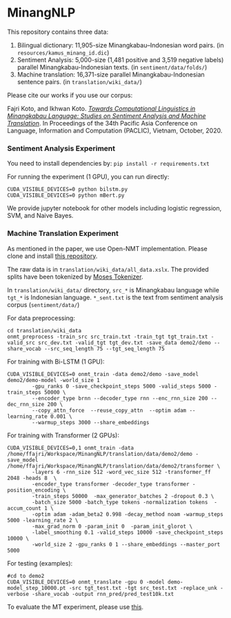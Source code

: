 # MinangNLP

This repository contains three data:
1. Bilingual dictionary: 11,905-size Minangkabau–Indonesian word pairs. (in `resources/kamus_minang_id.dic`)
2. Sentiment Analysis: 5,000-size (1,481 positive and 3,519 negative labels) parallel Minangkabau-Indonesian texts. (in `sentiment/data/folds/`)
3. Machine translation: 16,371-size parallel Minangkabau-Indonesian sentence pairs. (in `translation/wiki_data/`)

Please cite our works if you use our corpus:

 Fajri Koto, and Ikhwan Koto. [_Towards Computational Linguistics in Minangkabau Language: Studies on Sentiment Analysis and Machine Translation_](https://www.aclweb.org/anthology/2020.paclic-1.17.pdf).  In Proceedings of the 34th Pacific Asia Conference on Language, Information and Computation (PACLIC), Vietnam, October, 2020.
 
 
### Sentiment Analysis Experiment

You need to install dependencies by:
`pip install -r requirements.txt`

For running the experiment (1 GPU), you can run directly:
```
CUDA_VISIBLE_DEVICES=0 python bilstm.py
CUDA_VISIBLE_DEVICES=0 python mBert.py
```
We provide jupyter notebook for other models including logistic regression, SVM, and Naive Bayes.

### Machine Translation Experiment

As mentioned in the paper, we use Open-NMT implementation. Please clone and install [this repository](https://github.com/fajri91/OpenNMT-py).

The raw data is in `translation/wiki_data/all_data.xslx`. The provided splits have been tokenized by [Moses Tokenizer](https://pypi.org/project/mosestokenizer/).

In `translation/wiki_data/` directory, `src_*` is Minangkabau language while `tgt_*` is Indonesian language. `*_sent.txt` is the text from sentiment analysis corpus (`sentiment/data/`)


For data preprocessing:
```
cd translation/wiki_data
onmt_preprocess -train_src src_train.txt -train_tgt tgt_train.txt -valid_src src_dev.txt -valid_tgt tgt_dev.txt -save_data demo2/demo --share_vocab --src_seq_length 75 --tgt_seq_length 75
```
For training with Bi-LSTM (1 GPU):
```
CUDA_VISIBLE_DEVICES=0 onmt_train -data demo2/demo -save_model demo2/demo-model -world_size 1 
        -gpu_ranks 0 -save_checkpoint_steps 5000 -valid_steps 5000 -train_steps 50000 \
        --encoder_type brnn --decoder_type rnn --enc_rnn_size 200 --dec_rnn_size 200 \
        --copy_attn_force  --reuse_copy_attn  --optim adam --learning_rate 0.001 \
        --warmup_steps 3000 --share_embeddings
```
For training with Transformer (2 GPUs):
```
CUDA_VISIBLE_DEVICES=0,1 onmt_train -data /home/ffajri/Workspace/MinangNLP/translation/data/demo2/demo -save_model /home/ffajri/Workspace/MinangNLP/translation/data/demo2/transformer \
        -layers 6 -rnn_size 512 -word_vec_size 512 -transformer_ff 2048 -heads 8  \
        -encoder_type transformer -decoder_type transformer -position_encoding \
        -train_steps 50000  -max_generator_batches 2 -dropout 0.3 \
        -batch_size 5000 -batch_type tokens -normalization tokens  -accum_count 1 \
        -optim adam -adam_beta2 0.998 -decay_method noam -warmup_steps 5000 -learning_rate 2 \
        -max_grad_norm 0 -param_init 0  -param_init_glorot \
        -label_smoothing 0.1 -valid_steps 10000 -save_checkpoint_steps 10000 \
        -world_size 2 -gpu_ranks 0 1 --share_embeddings --master_port 5000
```
For testing (examples):
```
#cd to demo2
CUDA_VISIBLE_DEVICES=0 onmt_translate -gpu 0 -model demo-model_step_10000.pt -src tgt_test.txt -tgt src_test.txt -replace_unk -verbose -share_vocab -output rnn_pred/pred_test10k.txt
```

To evaluate the MT experiment, please use [this](https://github.com/mjpost/sacrebleu).

